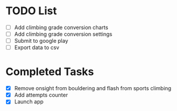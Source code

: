 # TODO List


- [ ] Add climbing grade conversion charts
- [ ] Add climbing grade conversion settings
- [ ] Submit to google play
- [ ] Export data to csv

# Completed Tasks

- [x] Remove onsight from bouldering and flash from sports climbing
- [x] Add attempts counter
- [x] Launch app